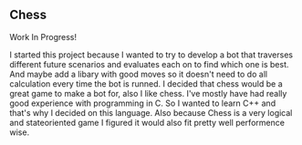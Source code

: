 ## Chess

Work In Progress!

I started this project because I wanted to try to develop a bot that traverses different future scenarios and evaluates each on to find which one is best. 
And maybe add a libary with good moves so it doesn't need to do all calculation every time the bot is runned. I decided that chess would be a great game to make a bot for, also I like chess.
I've mostly have had really good experience with programming in C. So I wanted to learn C++ and that's why I decided on this language. Also because Chess is a very logical and stateoriented game I figured it would also fit pretty well performence wise.
